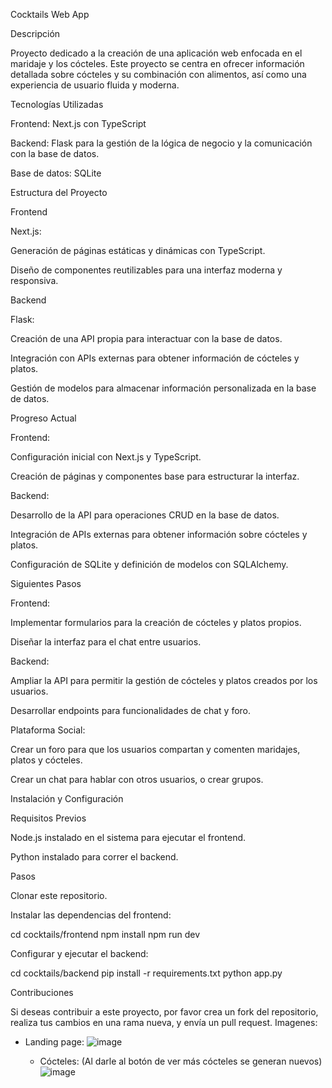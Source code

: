 Cocktails Web App

Descripción

Proyecto dedicado a la creación de una aplicación web enfocada en el maridaje y los cócteles. Este proyecto se centra en ofrecer información detallada sobre cócteles y su combinación con alimentos, así como una experiencia de usuario fluida y moderna.

Tecnologías Utilizadas

Frontend: Next.js con TypeScript

Backend: Flask para la gestión de la lógica de negocio y la comunicación con la base de datos.

Base de datos: SQLite

Estructura del Proyecto

Frontend

Next.js:

Generación de páginas estáticas y dinámicas con TypeScript.

Diseño de componentes reutilizables para una interfaz moderna y responsiva.

Backend

Flask:

Creación de una API propia para interactuar con la base de datos.

Integración con APIs externas para obtener información de cócteles y platos.

Gestión de modelos para almacenar información personalizada en la base de datos.

Progreso Actual

Frontend:

Configuración inicial con Next.js y TypeScript.

Creación de páginas y componentes base para estructurar la interfaz.

Backend:

Desarrollo de la API para operaciones CRUD en la base de datos.

Integración de APIs externas para obtener información sobre cócteles y platos.

Configuración de SQLite y definición de modelos con SQLAlchemy.

Siguientes Pasos

Frontend:

Implementar formularios para la creación de cócteles y platos propios.

Diseñar la interfaz para el chat entre usuarios.

Backend:

Ampliar la API para permitir la gestión de cócteles y platos creados por los usuarios.

Desarrollar endpoints para funcionalidades de chat y foro.

Plataforma Social:

Crear un foro para que los usuarios compartan y comenten maridajes, platos y cócteles.

Crear un chat para hablar con otros usuarios, o crear grupos.

Instalación y Configuración

Requisitos Previos

Node.js instalado en el sistema para ejecutar el frontend.

Python instalado para correr el backend.

Pasos

Clonar este repositorio.

Instalar las dependencias del frontend:

cd cocktails/frontend
npm install
npm run dev

Configurar y ejecutar el backend:

cd cocktails/backend
pip install -r requirements.txt
python app.py

Contribuciones

Si deseas contribuir a este proyecto, por favor crea un fork del repositorio, realiza tus cambios en una rama nueva, y envía un pull request.
Imagenes:
- Landing page:
  ![image](https://github.com/user-attachments/assets/aaf2af40-ff5e-4c1d-aa4e-adb76a6cf5a1)

  - Cócteles: (Al darle al botón de ver más cócteles se generan nuevos)
    ![image](https://github.com/user-attachments/assets/aa368130-9729-4a68-9685-cb3c6e504121)
    


